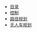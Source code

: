 <!-- 自动驾驶/_sidebar.md -->

* [目录](【2】学习/自动驾驶/)
* [控制](【2】学习/自动驾驶/控制.md)
* [路径规划](【2】学习/自动驾驶/路径规划.md)
* [无人车规划](【2】学习/自动驾驶/无人车规划.md)